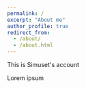 ```yaml
---
permalink: /
excerpt: "About me"
author_profile: true
redirect_from: 
  - /about/
  - /about.html
---
```


This is Simuset's account

Lorem ipsum
